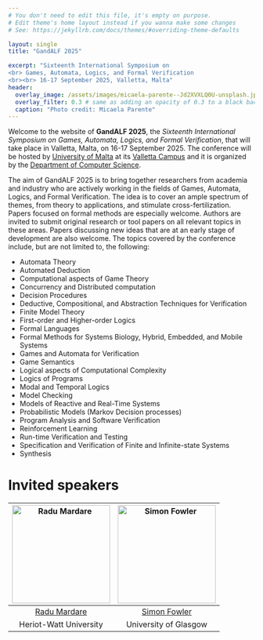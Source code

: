 ```yaml
---
# You don't need to edit this file, it's empty on purpose.
# Edit theme's home layout instead if you wanna make some changes
# See: https://jekyllrb.com/docs/themes/#overriding-theme-defaults

layout: single
title: "GandALF 2025"

excerpt: "Sixteenth International Symposium on 
<br> Games, Automata, Logics, and Formal Verification
<br><br> 16-17 September 2025, Valletta, Malta"
header:
  overlay_image: /assets/images/micaela-parente--Jd2XVXLQ0U-unsplash.jpg
  overlay_filter: 0.3 # same as adding an opacity of 0.3 to a black background
  caption: "Photo credit: Micaela Parente"
---
```


Welcome to the website of **GandALF 2025**, the 
*Sixteenth International Symposium on Games, Automata, Logics, and Formal Verification*, 
that will take place in Valletta, Malta, on 16-17 September 2025. 
The conference will be hosted by [University of Malta](https://www.um.edu.mt/) at its [Valletta Campus](https://www.um.edu.mt/campuses/valletta/) and it is organized by the [Department of Computer Science](https://www.um.edu.mt/ict/cs/).

The aim of GandALF 2025 is to bring together researchers from academia and industry 
who are actively working in the fields of Games, Automata, Logics, and Formal Verification. 
The idea is to cover an ample spectrum of themes, from theory to applications, 
and stimulate cross-fertilization. 
Papers focused on formal methods are especially welcome. Authors are invited to submit 
original research or tool papers on all relevant topics in these areas. 
Papers discussing new ideas that are at an early stage of development are also welcome. 
The topics covered by the conference include, but are not limited to, the following:

- Automata Theory
- Automated Deduction
- Computational aspects of Game Theory
- Concurrency and Distributed computation
- Decision Procedures
- Deductive, Compositional, and Abstraction Techniques for Verification
- Finite Model Theory
- First-order and Higher-order Logics
- Formal Languages
- Formal Methods for Systems Biology, Hybrid, Embedded, and Mobile Systems
- Games and Automata for Verification
- Game Semantics
- Logical aspects of Computational Complexity
- Logics of Programs
- Modal and Temporal Logics
- Model Checking
- Models of Reactive and Real-Time Systems
- Probabilistic Models (Markov Decision processes)
- Program Analysis and Software Verification
- Reinforcement Learning
- Run-time Verification and Testing
- Specification and Verification of Finite and Infinite-state Systems
- Synthesis

# Invited speakers

|<img src="{{ site.url }}{{ site.baseurl }}/assets/radu.png" alt="Radu Mardare" width="200"/>|<img src="{{ site.url }}{{ site.baseurl }}/assets/simon.png" alt="Simon Fowler" width="200"/>|
|    :----:   |    :----:   |
|[Radu Mardare](https://www.macs.hw.ac.uk/~rm4023/)|[Simon Fowler](https://simonjf.com/)|
|Heriot-Watt University|University of Glasgow|
